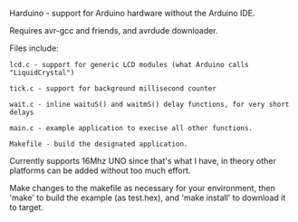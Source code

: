 Harduino - support for Arduino hardware without the Arduino IDE.

Requires avr-gcc and friends, and avrdude downloader.

Files include:

    lcd.c - support for generic LCD modules (what Arduino calls
    "LiquidCrystal")

    tick.c - support for background millisecond counter

    wait.c - inline waituS() and waitmS() delay functions, for very short
    delays

    main.c - example application to execise all other functions.

    Makefile - build the designated application.

Currently supports 16Mhz UNO since that's what I have, in theory other
platforms can be added without too much effort.

Make changes to the makefile as necessary for your environment, then 'make' to
build the example (as test.hex), and 'make install' to download it to target.   
